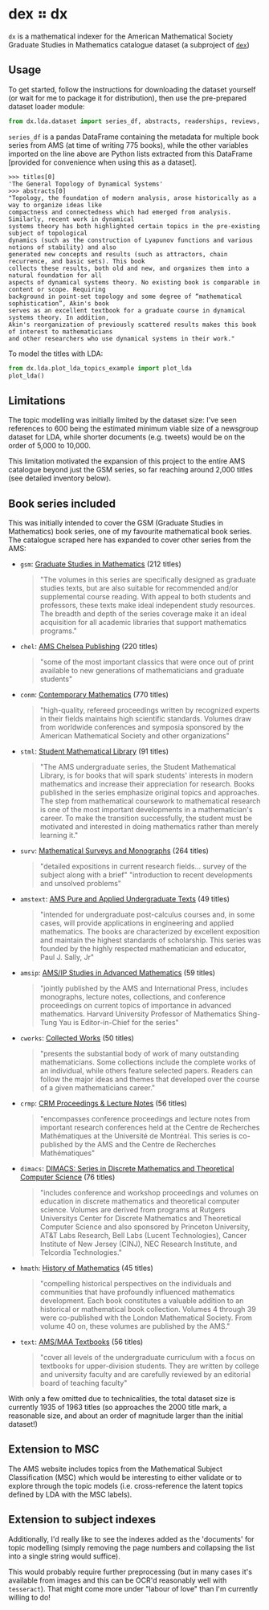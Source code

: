 # dex ⠶ dx

`dx` is a mathematical indexer for the American Mathematical Society Graduate Studies in Mathematics
catalogue dataset (a subproject of [`dex`](https://github.com/lmmx/dex))

## Usage

To get started, follow the instructions for downloading the dataset yourself (or wait for me to
package it for distribution), then use the pre-prepared dataset loader module:

```py
from dx.lda.dataset import series_df, abstracts, readerships, reviews, titles
```

`series_df` is a pandas DataFrame containing the metadata for multiple book series from AMS (at time of writing
775 books), while the other variables imported on the line above are Python lists extracted from
this DataFrame [provided for convenience when using this as a dataset].

```
>>> titles[0]
'The General Topology of Dynamical Systems'
>>> abstracts[0]
"Topology, the foundation of modern analysis, arose historically as a way to organize ideas like
compactness and connectedness which had emerged from analysis. Similarly, recent work in dynamical
systems theory has both highlighted certain topics in the pre-existing subject of topological
dynamics (such as the construction of Lyapunov functions and various notions of stability) and also
generated new concepts and results (such as attractors, chain recurrence, and basic sets). This book
collects these results, both old and new, and organizes them into a natural foundation for all
aspects of dynamical systems theory. No existing book is comparable in content or scope. Requiring
background in point-set topology and some degree of “mathematical sophistication”, Akin's book
serves as an excellent textbook for a graduate course in dynamical systems theory. In addition,
Akin's reorganization of previously scattered results makes this book of interest to mathematicians
and other researchers who use dynamical systems in their work."
```

To model the titles with LDA:

```py
from dx.lda.plot_lda_topics_example import plot_lda
plot_lda()
```

## Limitations

The topic modelling was initially limited by the dataset size: I've seen references to 600 being the
estimated minimum viable size of a newsgroup dataset for LDA, while shorter documents (e.g. tweets) would be on the
order of 5,000 to 10,000.

This limitation motivated the expansion of this project to the entire AMS catalogue beyond just the GSM series,
so far reaching around 2,000 titles (see detailed inventory below).

## Book series included

This was initially intended to cover the GSM (Graduate Studies in Mathematics) book series, one of
my favourite mathematical book series. The catalogue scraped here has expanded to cover other series from the AMS:

- `gsm`: [Graduate Studies in Mathematics](https://bookstore.ams.org/gsm) (212 titles)
  > "The volumes in this series are specifically designed as graduate studies texts, but are also
  > suitable for recommended and/or supplemental course reading. With appeal to both students and
  > professors, these texts make ideal independent study resources. The breadth and depth of the
  > series coverage make it an ideal acquisition for all academic libraries that support mathematics
  > programs."

- `chel`: [AMS Chelsea Publishing](https://bookstore.ams.org/chel) (220 titles)
  > "some of the most important classics
  > that were once out of print available to new generations of mathematicians and graduate students"

- `conm`: [Contemporary Mathematics](https://bookstore.ams.org/conm) (770 titles)
  > "high-quality, refereed proceedings
  > written by recognized experts in their fields maintains high scientific standards. Volumes draw
  > from worldwide conferences and symposia sponsored by the American Mathematical Society and other
  > organizations"

- `stml`: [Student Mathematical Library](https://bookstore.ams.org/stml) (91 titles)
  > "The AMS undergraduate series, the Student Mathematical Library, is for books that will spark
  > students' interests in modern mathematics and increase their appreciation for research. Books
  > published in the series emphasize original topics and approaches. The step from mathematical
  > coursework to mathematical research is one of the most important developments in a
  > mathematician's career. To make the transition successfully, the student must be motivated and
  > interested in doing mathematics rather than merely learning it."

- `surv`: [Mathematical Surveys and Monographs](https://bookstore.ams.org/surv) (264 titles)
  > "detailed expositions in current research fields... survey of the subject along with a brief"
  > "introduction to recent developments and unsolved problems"

- `amstext`: [AMS Pure and Applied Undergraduate Texts](https://bookstore.ams.org/amstext) (49 titles)
  > "intended for undergraduate post-calculus courses and, in some cases, will provide applications
  > in engineering and applied mathematics. The books are characterized by excellent exposition and
  > maintain the highest standards of scholarship. This series was founded by the highly respected
  > mathematician and educator, Paul J. Sally, Jr"

- `amsip`: [AMS/IP Studies in Advanced Mathematics](https://bookstore.ams.org/amsip) (59 titles)
  > "jointly published by the AMS and International Press, includes monographs, lecture notes,
  > collections, and conference proceedings on current topics of importance in advanced mathematics.
  > Harvard University Professor of Mathematics Shing-Tung Yau is Editor-in-Chief for the series"

- `cworks`: [Collected Works](https://bookstore.ams.org/cworks) (50 titles)
  > "presents the substantial body of work of many outstanding mathematicians. Some collections
  > include the complete works of an individual, while others feature selected papers. Readers can
  > follow the major ideas and themes that developed over the course of a given mathematicians
  > career."

- `crmp`: [CRM Proceedings & Lecture Notes](https://bookstore.ams.org/crmp) (56 titles)
  > "encompasses conference proceedings and lecture notes from important research conferences held
  > at the Centre de Recherches Mathématiques at the Université de Montréal. This series is
  > co-published by the AMS and the Centre de Recherches Mathématiques"

- `dimacs`: [DIMACS: Series in Discrete Mathematics and Theoretical Computer Science](https://bookstore.ams.org/dimacs) (76 titles)
  > "includes conference and workshop proceedings and volumes on education in discrete mathematics
  > and theoretical computer science. Volumes are derived from programs at Rutgers Universitys
  > Center for Discrete Mathematics and Theoretical Computer Science and also sponsored by Princeton
  > University, AT&T Labs Research, Bell Labs (Lucent Technologies), Cancer Institute of New Jersey
  > (CINJ), NEC Research Institute, and Telcordia Technologies."

- `hmath`: [History of Mathematics](https://bookstore.ams.org/hmath) (45 titles)
  > "compelling historical perspectives on the individuals and communities that have profoundly
  > influenced mathematics development. Each book constitutes a valuable addition to an historical
  > or mathematical book collection. Volumes 4 through 39 were co-published with the London
  > Mathematical Society. From volume 40 on, these volumes are published by the AMS."

- `text`: [AMS/MAA Textbooks](https://bookstore.ams.org/text) (56 titles)
  > "cover all levels of the undergraduate curriculum with a focus on textbooks for upper-division
  > students. They are written by college and university faculty and are carefully reviewed by an
  > editorial board of teaching faculty"


With only a few omitted due to technicalities, the total dataset size is currently 1935 of 1963 titles
(so approaches the 2000 title mark, a reasonable size, and about an order of magnitude larger than
the initial dataset!)

## Extension to MSC

The AMS website includes topics from the Mathematical Subject Classification (MSC) which would be
interesting to either validate or to explore through the topic models (i.e. cross-reference the
latent topics defined by LDA with the MSC labels).

## Extension to subject indexes

Additionally, I'd really like to see the indexes added as the 'documents' for topic modelling
(simply removing the page numbers and collapsing the list into a single string would suffice).

This would probably require further preprocessing (but in many cases it's available from images
and this can be OCR'd reasonably well with `tesseract`). That might come more under "labour of
love" than I'm currently willing to do!

